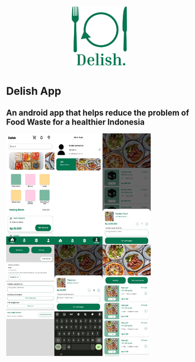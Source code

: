 <p align="center">
  <img src="res/logo.png" alt="Alt text" width="150" height="fit" >
</p>

# Delish App
## An android app that helps reduce the problem of Food Waste for a healthier Indonesia

<div style="display:flex">
<img src="res/home.jpg" width="130" height="300">
<img src="res/profile.jpg" width="130" height="300">
<img src="res/random food.jpg" width="130" height="300">

</div>
<div style="display:flex">
<img src="res/checkout.jpg" width="130" height="300">
<img src="res/bottom_sheet.jpg" width="130" height="300">
<img src="res/categories food.jpg" width="130" height="300">
</div>
